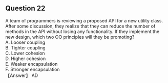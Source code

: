 ## Question 22
A team of programmers is reviewing a proposed API for a new utility class. After some discussion, they realize that they can reduce the number of methods in the API without losing any functionality. If they implement the new design, which two OO principles will they be promoting?  
A. Looser coupling  
B. Tighter coupling  
C. Lower cohesion  
D. Higher cohesion  
E. Weaker encapsulation  
F. Stronger encapsulation  
【Answer】 AD  


